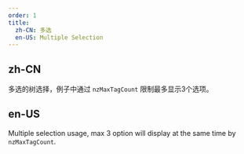 ```yaml
---
order: 1
title:
  zh-CN: 多选
  en-US: Multiple Selection
---
```


## zh-CN

多选的树选择，例子中通过 `nzMaxTagCount` 限制最多显示3个选项。

## en-US

Multiple selection usage, max 3 option will display at the same time by `nzMaxTagCount`.
